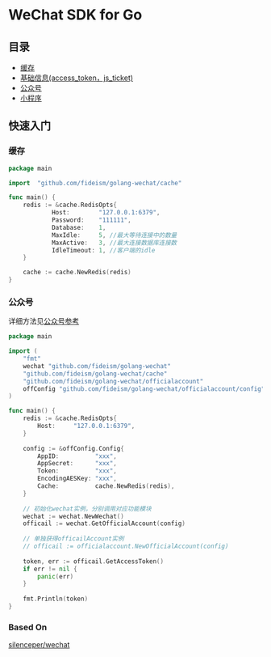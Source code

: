 # WeChat SDK for Go

## 目录
- [缓存](./cache)
- [基础信息(access_token，js_ticket)](./credential)
- [公众号](./officialaccount)
- [小程序](./miniprogram)

## 快速入门

### 缓存

```go
package main

import	"github.com/fideism/golang-wechat/cache"

func main() {
    redis := &cache.RedisOpts{
            Host:        "127.0.0.1:6379",
            Password:    "111111",
            Database:    1,
            MaxIdle:     5, //最大等待连接中的数量
            MaxActive:   3, //最大连接数据库连接数
            IdleTimeout: 1, //客户端的idle
    }

    cache := cache.NewRedis(redis)
}
```

### 公众号

详细方法见[公众号参考](./officialaccount/README.md)

```go
package main

import (
	"fmt"
	wechat "github.com/fideism/golang-wechat"
	"github.com/fideism/golang-wechat/cache"
	"github.com/fideism/golang-wechat/officialaccount"
	offConfig "github.com/fideism/golang-wechat/officialaccount/config"
)

func main() {
    redis := &cache.RedisOpts{
        Host:     "127.0.0.1:6379",
    }
    
    config := &offConfig.Config{
        AppID:          "xxx",
        AppSecret:      "xxx",
        Token:          "xxx",
        EncodingAESKey: "xxx",
        Cache:          cache.NewRedis(redis),
    }
    
    // 初始化wechat实例，分别调用对应功能模块
    wechat := wechat.NewWechat()
    officail := wechat.GetOfficialAccount(config)
    
    // 单独获得officailAccount实例
    // officail := officialaccount.NewOfficialAccount(config)
    
    token, err := officail.GetAccessToken()
    if err != nil {
        panic(err)
    }
    
    fmt.Println(token)
}

```

### Based On
[silenceper/wechat](https://github.com/silenceper/wechat) 